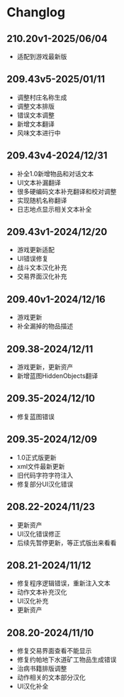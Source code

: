 # Changlog

## 210.20v1-2025/06/04

- 适配到游戏最新版

## 209.43v5-2025/01/11

- 调整村庄名称生成
- 调整文本排版
- 错误文本调整
- 新增文本翻译
- 风味文本进行中

## 209.43v4-2024/12/31

- 补全1.0新增物品和对话文本
- UI文本补漏翻译
- 很多硬编码文本补充翻译和校对调整
- 实现随机名称翻译
- 日志地点显示相关文本补全

## 209.43v1-2024/12/20

- 游戏更新适配
- UI错误修复
- 战斗文本汉化补充
- 交易界面汉化补充

## 209.40v1-2024/12/16

- 游戏更新
- 补全漏掉的物品描述

## 209.38-2024/12/11

- 游戏更新，更新资产
- 新增蓝图HiddenObjects翻译

## 209.35-2024/12/10

- 修复蓝图错误

## 209.35-2024/12/09

- 1.0正式版更新
- xml文件最新更新
- 旧代码字符字符注入
- 修复部分UI汉化错误

## 208.22-2024/11/23

- 更新资产
- UI汉化错误修正
- 后续先暂停更新，等正式版出来看看

## 208.21-2024/11/12

- 修复程序逻辑错误，重新注入文本
- 动作文本补充汉化
- UI汉化补充
- 更新资产

## 208.20-2024/11/10

- 修复交易界面查看不能显示
- 修复约帕地下水道矿工物品生成错误
- 治病书籍排版调整
- 动作相关的文本部分汉化
- UI汉化补全


